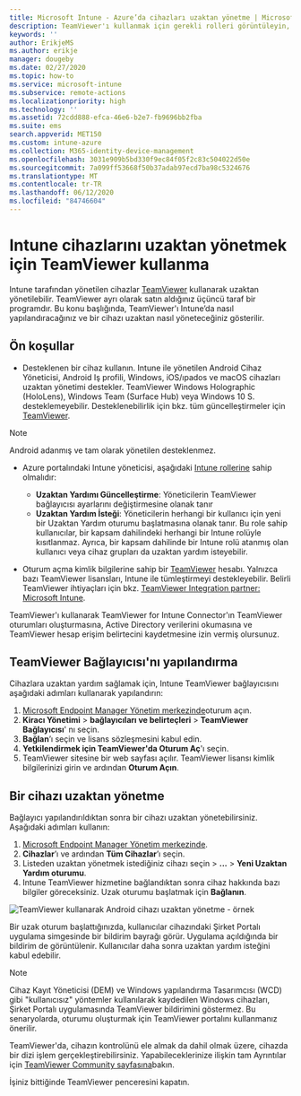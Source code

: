 ```yaml
---
title: Microsoft Intune - Azure’da cihazları uzaktan yönetme | Microsoft Docs
description: TeamViewer'ı kullanmak için gerekli rolleri görüntüleyin, TeamViewer bağlayıcısını nasıl yükleyeceğinizi öğrenin ve Azure portalında Microsoft Intune'u kullanarak cihazları uzaktan yönetmek için adım adım yönergelere göz atın
keywords: ''
author: ErikjeMS
ms.author: erikje
manager: dougeby
ms.date: 02/27/2020
ms.topic: how-to
ms.service: microsoft-intune
ms.subservice: remote-actions
ms.localizationpriority: high
ms.technology: ''
ms.assetid: 72cdd888-efca-46e6-b2e7-fb9696bb2fba
ms.suite: ems
search.appverid: MET150
ms.custom: intune-azure
ms.collection: M365-identity-device-management
ms.openlocfilehash: 3031e909b5bd330f9ec84f05f2c83c504022d50e
ms.sourcegitcommit: 7a099ff53668f50b37adab97ecd7ba98c5324676
ms.translationtype: MT
ms.contentlocale: tr-TR
ms.lasthandoff: 06/12/2020
ms.locfileid: "84746604"
---
```

# <a name="use-teamviewer-to-remotely-administer-intune-devices"></a>Intune cihazlarını uzaktan yönetmek için TeamViewer kullanma

Intune tarafından yönetilen cihazlar [TeamViewer](https://www.teamviewer.com) kullanarak uzaktan yönetilebilir. TeamViewer ayrı olarak satın aldığınız üçüncü taraf bir programdır. Bu konu başlığında, TeamViewer'ı Intune’da nasıl yapılandıracağınız ve bir cihazı uzaktan nasıl yöneteceğiniz gösterilir. 

## <a name="prerequisites"></a>Ön koşullar

- Desteklenen bir cihaz kullanın. Intune ile yönetilen Android Cihaz Yöneticisi, Android Iş profili, Windows, iOS/ıpados ve macOS cihazları uzaktan yönetimi destekler. TeamViewer Windows Holographic (HoloLens), Windows Team (Surface Hub) veya Windows 10 S. desteklemeyebilir. Desteklenebilirlik için bkz. tüm güncelleştirmeler için [TeamViewer](https://www.teamviewer.com).

> [!NOTE]
> Android adanmış ve tam olarak yönetilen desteklenmez.

- Azure portalındaki Intune yöneticisi, aşağıdaki [Intune rollerine](../fundamentals/role-based-access-control.md) sahip olmalıdır:  

  - **Uzaktan Yardımı Güncelleştirme**: Yöneticilerin TeamViewer bağlayıcısı ayarlarını değiştirmesine olanak tanır
  - **Uzaktan Yardım İsteği**: Yöneticilerin herhangi bir kullanıcı için yeni bir Uzaktan Yardım oturumu başlatmasına olanak tanır. Bu role sahip kullanıcılar, bir kapsam dahilindeki herhangi bir Intune rolüyle kısıtlanmaz. Ayrıca, bir kapsam dahilinde bir Intune rolü atanmış olan kullanıcı veya cihaz grupları da uzaktan yardım isteyebilir. 

- Oturum açma kimlik bilgilerine sahip bir [TeamViewer](https://www.teamviewer.com) hesabı. Yalnızca bazı TeamViewer lisansları, Intune ile tümleştirmeyi destekleyebilir. Belirli TeamViewer ihtiyaçları için bkz. [TeamViewer Integration partner: Microsoft Intune](https://www.teamviewer.com/integrations/microsoft-intune/).

TeamViewer'ı kullanarak TeamViewer for Intune Connector'ın TeamViewer oturumları oluşturmasına, Active Directory verilerini okumasına ve TeamViewer hesap erişim belirtecini kaydetmesine izin vermiş olursunuz.

## <a name="configure-the-teamviewer-connector"></a>TeamViewer Bağlayıcısı'nı yapılandırma

Cihazlara uzaktan yardım sağlamak için, Intune TeamViewer bağlayıcısını aşağıdaki adımları kullanarak yapılandırın:

1. [Microsoft Endpoint Manager Yönetim merkezinde](https://go.microsoft.com/fwlink/?linkid=2109431)oturum açın.
2. **Kiracı Yönetimi**  >  **bağlayıcıları ve belirteçleri**  >  **TeamViewer Bağlayıcısı**' nı seçin.
3. **Bağlan**’ı seçin ve lisans sözleşmesini kabul edin.
4. **Yetkilendirmek için TeamViewer'da Oturum Aç**'ı seçin.
5. TeamViewer sitesine bir web sayfası açılır. TeamViewer lisansı kimlik bilgilerinizi girin ve ardından **Oturum Açın**.

## <a name="remotely-administer-a-device"></a>Bir cihazı uzaktan yönetme

Bağlayıcı yapılandırıldıktan sonra bir cihazı uzaktan yönetebilirsiniz. Aşağıdaki adımları kullanın: 

1. [Microsoft Endpoint Manager Yönetim merkezinde](https://go.microsoft.com/fwlink/?linkid=2109431).
2. **Cihazlar**’ı ve ardından **Tüm Cihazlar**’ı seçin.
3. Listeden uzaktan yönetmek istediğiniz cihazı seçin > **...**  >  **Yeni Uzaktan Yardım oturumu**.
4. Intune TeamViewer hizmetine bağlandıktan sonra cihaz hakkında bazı bilgiler göreceksiniz. Uzak oturumu başlatmak için **Bağlanın**.

![TeamViewer kullanarak Android cihazı uzaktan yönetme - örnek](./media/teamviewer-support/android-teamviewer.png)

Bir uzak oturum başlattığınızda, kullanıcılar cihazındaki Şirket Portalı uygulama simgesinde bir bildirim bayrağı görür. Uygulama açıldığında bir bildirim de görüntülenir. Kullanıcılar daha sonra uzaktan yardım isteğini kabul edebilir.

> [!NOTE]
> Cihaz Kayıt Yöneticisi (DEM) ve Windows yapılandırma Tasarımcısı (WCD) gibi "kullanıcısız" yöntemler kullanılarak kaydedilen Windows cihazları, Şirket Portalı uygulamasında TeamViewer bildirimini göstermez. Bu senaryolarda, oturumu oluşturmak için TeamViewer portalını kullanmanız önerilir.

TeamViewer'da, cihazın kontrolünü ele almak da dahil olmak üzere, cihazda bir dizi işlem gerçekleştirebilirsiniz. Yapabileceklerinize ilişkin tam Ayrıntılar için [TeamViewer Community sayfasına](https://community.teamviewer.com/)bakın.

İşiniz bittiğinde TeamViewer penceresini kapatın.
